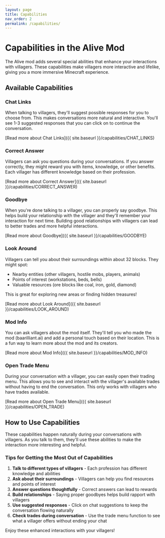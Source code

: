 ```yaml
---
layout: page
title: Capabilities
nav_order: 2
permalink: /capabilities/
---
```


# Capabilities in the Alive Mod

The Alive mod adds several special abilities that enhance your interactions with villagers. These capabilities make villagers more interactive and lifelike, giving you a more immersive Minecraft experience.

## Available Capabilities

### Chat Links

When talking to villagers, they'll suggest possible responses for you to choose from. This makes conversations more natural and interactive. You'll see 1-3 suggested responses that you can click on to continue the conversation.

[Read more about Chat Links]({{ site.baseurl }}/capabilities/CHAT_LINKS)

### Correct Answer

Villagers can ask you questions during your conversations. If you answer correctly, they might reward you with items, knowledge, or other benefits. Each villager has different knowledge based on their profession.

[Read more about Correct Answer]({{ site.baseurl }}/capabilities/CORRECT_ANSWER)

### Goodbye

When you're done talking to a villager, you can properly say goodbye. This helps build your relationship with the villager and they'll remember your interaction for next time. Building good relationships with villagers can lead to better trades and more helpful interactions.

[Read more about Goodbye]({{ site.baseurl }}/capabilities/GOODBYE)

### Look Around

Villagers can tell you about their surroundings within about 32 blocks. They might spot:

- Nearby entities (other villagers, hostile mobs, players, animals)
- Points of interest (workstations, beds, bells)
- Valuable resources (ore blocks like coal, iron, gold, diamond)

This is great for exploring new areas or finding hidden treasures!

[Read more about Look Around]({{ site.baseurl }}/capabilities/LOOK_AROUND)

### Mod Info

You can ask villagers about the mod itself. They'll tell you who made the mod (baarilliant.ai) and add a personal touch based on their location. This is a fun way to learn more about the mod and its creators.

[Read more about Mod Info]({{ site.baseurl }}/capabilities/MOD_INFO)

### Open Trade Menu

During your conversation with a villager, you can easily open their trading menu. This allows you to see and interact with the villager's available trades without having to end the conversation. This only works with villagers who have trades available.

[Read more about Open Trade Menu]({{ site.baseurl }}/capabilities/OPEN_TRADE)

## How to Use Capabilities

These capabilities happen naturally during your conversations with villagers. As you talk to them, they'll use these abilities to make the interaction more interesting and helpful.

### Tips for Getting the Most Out of Capabilities

1. **Talk to different types of villagers** - Each profession has different knowledge and abilities
2. **Ask about their surroundings** - Villagers can help you find resources and points of interest
3. **Answer questions thoughtfully** - Correct answers can lead to rewards
4. **Build relationships** - Saying proper goodbyes helps build rapport with villagers
5. **Use suggested responses** - Click on chat suggestions to keep the conversation flowing naturally
6. **Check trades during conversation** - Use the trade menu function to see what a villager offers without ending your chat

Enjoy these enhanced interactions with your villagers!
